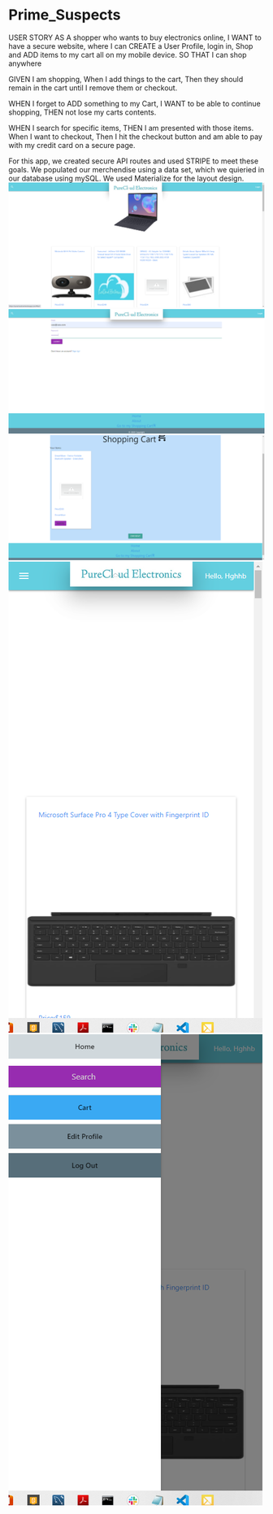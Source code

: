 # Prime_Suspects
USER STORY 
AS A shopper who wants to buy electronics online, I WANT to have a secure website, where I can CREATE a User Profile, login in, Shop and ADD items to my cart all on my mobile device. SO THAT I can shop anywhere

GIVEN I am shopping, When I add things to the cart, Then they should remain in the cart until I remove them or checkout.

WHEN I forget to ADD something to my Cart, I WANT to be able to continue shopping, THEN not lose my carts contents.  

WHEN I search for specific items, THEN I am presented with those items. When I want to checkout, Then I hit the checkout button and am able to pay with my credit card on a secure page. 

For this app, we created secure API routes and used STRIPE to meet these goals. We populated our merchendise using a data set, which we quieried in our database using mySQL. We used Materialize for the layout design. 
![desktop homescreen](public\images\readme_img\pure1.png)
![desktop login tab](public\images\readme_img\pure2.png)
![desktop shopping cart](public\images\readme_img\pure5.png)
![mobile home tab](public\images\readme_img\pure3.png)
![mobile sidenav tab](public\images\readme_img\pure4.png)


